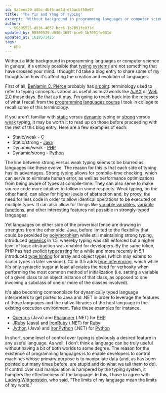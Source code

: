 ```yaml
---
id: 9a5eea29-a8bc-4bf6-ad4d-e73acbf50e97
title: 'The Yin and Yang of Typing'
excerpt: 'Without background in programming languages or computer science in general, it''s possible that typing systems are not something that have crossed your mind.'
author:
  - 58305525-d036-4657-bce6-1b7091fe031d
updated_by: 58305525-d036-4657-bce6-1b7091fe031d
updated_at: 1619571425
tags:
  - php
---
```

Without a little background in programming languages or computer science in general, it's entirely possible that [typing systems](https://en.wikipedia.org/wiki/Type_system "Type system - Wikipedia, the free encyclopedia") are not something that have crossed your mind. I thought I'd take a blog entry to share some of my thoughts on how it's affecting the creation and evolution of languages.

First of all, [Benjamin C. Pierce](https://en.wikipedia.org/wiki/Benjamin_C._Pierce "Benjamin C. Pierce - Wikipedia, the free encyclopedia") probably has [a point](https://en.wikipedia.org/wiki/Strong_typing#Interpretation "Strongly-typed programming language - Wikipedia, the free encyclopedia"): terminology used to refer to typing concepts is about as useful as buzzwords like [AJAX](https://en.wikipedia.org/wiki/Ajax_%28programming%29 "Ajax (programming) - Wikipedia, the free encyclopedia") or [Web 2.0](https://en.wikipedia.org/wiki/Web_2.0#Defining_.22Web_2.0.22 "Web 2.0 - Wikipedia, the free encyclopedia") these days. Be that as it may, I'm going to reach back into the recesses of what I recall from the [programming languages course](http://web.archive.org/web/20080724070148/http://louisiana.edu/Academic/Sciences/CMPS/curriculum/crsdesc/450.pdf "CMPS 450: Programming Languages") I took in college to recall some of this terminology.

If you aren't familiar with [static](https://en.wikipedia.org/wiki/Static_typing#Static_typing "Type system - Wikipedia, the free encyclopedia") versus [dynamic](https://en.wikipedia.org/wiki/Dynamic_typing#Dynamic_typing "Type system - Wikipedia, the free encyclopedia") typing or [strong](https://en.wikipedia.org/wiki/Strong_typing "Strongly-typed programming language - Wikipedia, the free encyclopedia") versus [weak](https://en.wikipedia.org/wiki/Weak_typing "Weak typing - Wikipedia, the free encyclopedia") typing, it may be worth it to read up on those before proceeding with the rest of this blog entry. Here are a few examples of each:

- Static/weak - [C](https://en.wikipedia.org/wiki/C_programming_language "C (programming language) - Wikipedia, the free encyclopedia")
- Static/strong - [Java](https://en.wikipedia.org/wiki/Java_programming_language "Java (programming language) - Wikipedia, the free encyclopedia")
- Dynamic/weak - [PHP](https://en.wikipedia.org/wiki/PHP "PHP - Wikipedia, the free encyclopedia")
- Dynamic/strong - [Python](https://en.wikipedia.org/wiki/Python_programming_language "Python (programming language) - Wikipedia, the free encyclopedia")

The line between strong versus weak typing seems to be blurred as languages like these evolve. The reason for this is that each side of typing has its advantages. Strong typing allows for compile-time checking, which can serve to eliminate human error, as well as performance optimizations from being aware of types at compile-time. They can also serve to make source code more intuitive to follow in some respects. Weak typing, on the other hand, can allow for higher levels of abstraction and, by proxy, the need for less code in order to allow identical operations to be executed on multiple types. It can also allow for things like [variable variables](https://www.php.net/manual/en/language.variables.variable.php "PHP: Variable variables - Manual"), [variable functions](https://www.php.net/manual/en/functions.variable-functions.php "PHP: Variable functions - Manual"), and other interesting features not possible in strongly-typed languages.

Yet languages on either side of the proverbial fence are drawing in strengths from the other side. Java, before limited to the flexibility that could be provided by [polymorphism](https://en.wikipedia.org/wiki/Polymorphism_%28computer_science%29 "Polymorphism (computer science) - Wikipedia, the free encyclopedia") while still maintaining strong typing, introduced [generics](https://docs.oracle.com/javase/1.5.0/docs/guide/language/generics.html "Generics") in 1.5, whereby typing was still enforced but a higher level of logic abstraction was enabled for developers. By the same token, PHP has had explicit [typecasting](https://www.php.net/manual/en/language.types.type-juggling.php#language.types.typecasting "PHP: Type Juggling - Manual") for a while and more recently in 5.1 introduced [type hinting](https://www.php.net/manual/en/language.oop5.typehinting.php "PHP: Type Hinting - Manual") for array and object types (which may extend to scalar types in later versions). C# in 3.5 adds [type inferencing](https://msmvps.com/blogs/senthil/archive/2007/11/19/type-inference-dynamic-typing.aspx "Type inference != Dynamic typing - the blog => anything goes"), which while it's only syntactic sugar at least alleviates the need for verbosity when performing the most common method of initialization (i.e. setting a variable of a given class to an object instance of that class, as opposed to one involving a subclass of one or more of the classes involved).

It's also becoming commonplace for dynamically typed language interpreters to get ported to Java and .NET in order to leverage the features of those languages and the native libraries of the host language in the existing execution environment. Take these examples for instance.

- [Quercus](http://quercus.caucho.com/) (Java) and [Phalanger](http://php-compiler.net/) (.NET) for [PHP](https://php.net/)
- [JRuby](http://www.jruby.org/) (Java) and [IronRuby](http://www.ironruby.net/) (.NET) for [Ruby](https://www.ruby-lang.org/)
- [Jython](http://www.jython.org/) (Java) and [IronPython](https://github.com/IronLanguages/ironpython2) (.NET) for [Python](https://python.org/)

In short, some level of control over typing is obviously a desired feature in any useful language. As well, I don't think a language can be truly useful without having a bit of both worlds to some degree. The reason for the existence of programming languages is to enable developers to control machines whose primary purpose is to manipulate data (and, as has been pointed out many times before, are stupid and do what we tell them to do). If control over said manipulation is hampered by the typing system, it hampers the effectiveness of the language. In this, I have to agree with [Ludwig Wittgenstein](https://en.wikiquote.org/wiki/Ludwig_Wittgenstein "Ludwig Wittgenstein - Wikiquote"), who said, "The limits of my language mean the limits of my world."